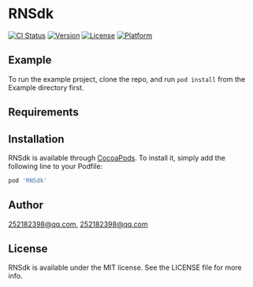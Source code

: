 # RNSdk

[![CI Status](https://img.shields.io/travis/252182398@qq.com/RNSdk.svg?style=flat)](https://travis-ci.org/252182398@qq.com/RNSdk)
[![Version](https://img.shields.io/cocoapods/v/RNSdk.svg?style=flat)](https://cocoapods.org/pods/RNSdk)
[![License](https://img.shields.io/cocoapods/l/RNSdk.svg?style=flat)](https://cocoapods.org/pods/RNSdk)
[![Platform](https://img.shields.io/cocoapods/p/RNSdk.svg?style=flat)](https://cocoapods.org/pods/RNSdk)

## Example

To run the example project, clone the repo, and run `pod install` from the Example directory first.

## Requirements

## Installation

RNSdk is available through [CocoaPods](https://cocoapods.org). To install
it, simply add the following line to your Podfile:

```ruby
pod 'RNSdk'
```

## Author

252182398@qq.com, 252182398@qq.com

## License

RNSdk is available under the MIT license. See the LICENSE file for more info.
